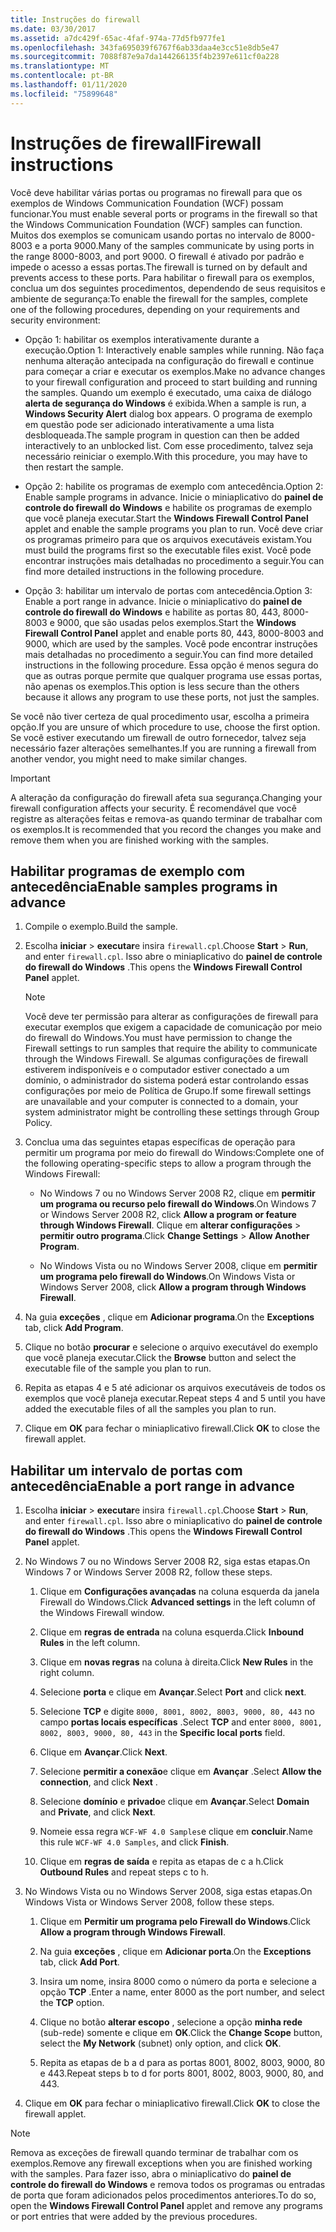 ```yaml
---
title: Instruções do firewall
ms.date: 03/30/2017
ms.assetid: a7dc429f-65ac-4faf-974a-77d5fb977fe1
ms.openlocfilehash: 343fa695039f6767f6ab33daa4e3cc51e8db5e47
ms.sourcegitcommit: 7088f87e9a7da144266135f4b2397e611cf0a228
ms.translationtype: MT
ms.contentlocale: pt-BR
ms.lasthandoff: 01/11/2020
ms.locfileid: "75899648"
---
```

# <a name="firewall-instructions"></a><span data-ttu-id="28b70-102">Instruções de firewall</span><span class="sxs-lookup"><span data-stu-id="28b70-102">Firewall instructions</span></span>

<span data-ttu-id="28b70-103">Você deve habilitar várias portas ou programas no firewall para que os exemplos de Windows Communication Foundation (WCF) possam funcionar.</span><span class="sxs-lookup"><span data-stu-id="28b70-103">You must enable several ports or programs in the firewall so that the Windows Communication Foundation (WCF) samples can function.</span></span> <span data-ttu-id="28b70-104">Muitos dos exemplos se comunicam usando portas no intervalo de 8000-8003 e a porta 9000.</span><span class="sxs-lookup"><span data-stu-id="28b70-104">Many of the samples communicate by using ports in the range 8000-8003, and port 9000.</span></span> <span data-ttu-id="28b70-105">O firewall é ativado por padrão e impede o acesso a essas portas.</span><span class="sxs-lookup"><span data-stu-id="28b70-105">The firewall is turned on by default and prevents access to these ports.</span></span> <span data-ttu-id="28b70-106">Para habilitar o firewall para os exemplos, conclua um dos seguintes procedimentos, dependendo de seus requisitos e ambiente de segurança:</span><span class="sxs-lookup"><span data-stu-id="28b70-106">To enable the firewall for the samples, complete one of the following procedures, depending on your requirements and security environment:</span></span>

- <span data-ttu-id="28b70-107">Opção 1: habilitar os exemplos interativamente durante a execução.</span><span class="sxs-lookup"><span data-stu-id="28b70-107">Option 1: Interactively enable samples while running.</span></span> <span data-ttu-id="28b70-108">Não faça nenhuma alteração antecipada na configuração do firewall e continue para começar a criar e executar os exemplos.</span><span class="sxs-lookup"><span data-stu-id="28b70-108">Make no advance changes to your firewall configuration and proceed to start building and running the samples.</span></span> <span data-ttu-id="28b70-109">Quando um exemplo é executado, uma caixa de diálogo **alerta de segurança do Windows** é exibida.</span><span class="sxs-lookup"><span data-stu-id="28b70-109">When a sample is run, a **Windows Security Alert** dialog box appears.</span></span> <span data-ttu-id="28b70-110">O programa de exemplo em questão pode ser adicionado interativamente a uma lista desbloqueada.</span><span class="sxs-lookup"><span data-stu-id="28b70-110">The sample program in question can then be added interactively to an unblocked list.</span></span> <span data-ttu-id="28b70-111">Com esse procedimento, talvez seja necessário reiniciar o exemplo.</span><span class="sxs-lookup"><span data-stu-id="28b70-111">With this procedure, you may have to then restart the sample.</span></span>

- <span data-ttu-id="28b70-112">Opção 2: habilite os programas de exemplo com antecedência.</span><span class="sxs-lookup"><span data-stu-id="28b70-112">Option 2: Enable sample programs in advance.</span></span> <span data-ttu-id="28b70-113">Inicie o miniaplicativo do **painel de controle do firewall do Windows** e habilite os programas de exemplo que você planeja executar.</span><span class="sxs-lookup"><span data-stu-id="28b70-113">Start the **Windows Firewall Control Panel** applet and enable the sample programs you plan to run.</span></span> <span data-ttu-id="28b70-114">Você deve criar os programas primeiro para que os arquivos executáveis existam.</span><span class="sxs-lookup"><span data-stu-id="28b70-114">You must build the programs first so the executable files exist.</span></span> <span data-ttu-id="28b70-115">Você pode encontrar instruções mais detalhadas no procedimento a seguir.</span><span class="sxs-lookup"><span data-stu-id="28b70-115">You can find more detailed instructions in the following procedure.</span></span>

- <span data-ttu-id="28b70-116">Opção 3: habilitar um intervalo de portas com antecedência.</span><span class="sxs-lookup"><span data-stu-id="28b70-116">Option 3: Enable a port range in advance.</span></span> <span data-ttu-id="28b70-117">Inicie o miniaplicativo do **painel de controle do firewall do Windows** e habilite as portas 80, 443, 8000-8003 e 9000, que são usadas pelos exemplos.</span><span class="sxs-lookup"><span data-stu-id="28b70-117">Start the **Windows Firewall Control Panel** applet and enable ports 80, 443, 8000-8003 and 9000, which are used by the samples.</span></span> <span data-ttu-id="28b70-118">Você pode encontrar instruções mais detalhadas no procedimento a seguir.</span><span class="sxs-lookup"><span data-stu-id="28b70-118">You can find more detailed instructions in the following procedure.</span></span> <span data-ttu-id="28b70-119">Essa opção é menos segura do que as outras porque permite que qualquer programa use essas portas, não apenas os exemplos.</span><span class="sxs-lookup"><span data-stu-id="28b70-119">This option is less secure than the others because it allows any program to use these ports, not just the samples.</span></span>

<span data-ttu-id="28b70-120">Se você não tiver certeza de qual procedimento usar, escolha a primeira opção.</span><span class="sxs-lookup"><span data-stu-id="28b70-120">If you are unsure of which procedure to use, choose the first option.</span></span> <span data-ttu-id="28b70-121">Se você estiver executando um firewall de outro fornecedor, talvez seja necessário fazer alterações semelhantes.</span><span class="sxs-lookup"><span data-stu-id="28b70-121">If you are running a firewall from another vendor, you might need to make similar changes.</span></span>

> [!IMPORTANT]
> <span data-ttu-id="28b70-122">A alteração da configuração do firewall afeta sua segurança.</span><span class="sxs-lookup"><span data-stu-id="28b70-122">Changing your firewall configuration affects your security.</span></span> <span data-ttu-id="28b70-123">É recomendável que você registre as alterações feitas e remova-as quando terminar de trabalhar com os exemplos.</span><span class="sxs-lookup"><span data-stu-id="28b70-123">It is recommended that you record the changes you make and remove them when you are finished working with the samples.</span></span>

## <a name="enable-samples-programs-in-advance"></a><span data-ttu-id="28b70-124">Habilitar programas de exemplo com antecedência</span><span class="sxs-lookup"><span data-stu-id="28b70-124">Enable samples programs in advance</span></span>

1. <span data-ttu-id="28b70-125">Compile o exemplo.</span><span class="sxs-lookup"><span data-stu-id="28b70-125">Build the sample.</span></span>

2. <span data-ttu-id="28b70-126">Escolha **iniciar** > **executar**e insira `firewall.cpl`.</span><span class="sxs-lookup"><span data-stu-id="28b70-126">Choose **Start** > **Run**, and enter `firewall.cpl`.</span></span> <span data-ttu-id="28b70-127">Isso abre o miniaplicativo do **painel de controle do firewall do Windows** .</span><span class="sxs-lookup"><span data-stu-id="28b70-127">This opens the **Windows Firewall Control Panel** applet.</span></span>

    > [!NOTE]
    > <span data-ttu-id="28b70-128">Você deve ter permissão para alterar as configurações de firewall para executar exemplos que exigem a capacidade de comunicação por meio do firewall do Windows.</span><span class="sxs-lookup"><span data-stu-id="28b70-128">You must have permission to change the Firewall settings to run samples that require the ability to communicate through the Windows Firewall.</span></span> <span data-ttu-id="28b70-129">Se algumas configurações de firewall estiverem indisponíveis e o computador estiver conectado a um domínio, o administrador do sistema poderá estar controlando essas configurações por meio de Política de Grupo.</span><span class="sxs-lookup"><span data-stu-id="28b70-129">If some firewall settings are unavailable and your computer is connected to a domain, your system administrator might be controlling these settings through Group Policy.</span></span>

3. <span data-ttu-id="28b70-130">Conclua uma das seguintes etapas específicas de operação para permitir um programa por meio do firewall do Windows:</span><span class="sxs-lookup"><span data-stu-id="28b70-130">Complete one of the following operating-specific steps to allow a program through the Windows Firewall:</span></span>

    - <span data-ttu-id="28b70-131">No Windows 7 ou no Windows Server 2008 R2, clique em **permitir um programa ou recurso pelo firewall do Windows**.</span><span class="sxs-lookup"><span data-stu-id="28b70-131">On Windows 7 or Windows Server 2008 R2, click **Allow a program or feature through Windows Firewall**.</span></span> <span data-ttu-id="28b70-132">Clique em **alterar configurações** > **permitir outro programa**.</span><span class="sxs-lookup"><span data-stu-id="28b70-132">Click **Change Settings** > **Allow Another Program**.</span></span>

    - <span data-ttu-id="28b70-133">No Windows Vista ou no Windows Server 2008, clique em **permitir um programa pelo firewall do Windows**.</span><span class="sxs-lookup"><span data-stu-id="28b70-133">On Windows Vista or Windows Server 2008, click **Allow a program through Windows Firewall**.</span></span>

4. <span data-ttu-id="28b70-134">Na guia **exceções** , clique em **Adicionar programa**.</span><span class="sxs-lookup"><span data-stu-id="28b70-134">On the **Exceptions** tab, click **Add Program**.</span></span>

5. <span data-ttu-id="28b70-135">Clique no botão **procurar** e selecione o arquivo executável do exemplo que você planeja executar.</span><span class="sxs-lookup"><span data-stu-id="28b70-135">Click the **Browse** button and select the executable file of the sample you plan to run.</span></span>

6. <span data-ttu-id="28b70-136">Repita as etapas 4 e 5 até adicionar os arquivos executáveis de todos os exemplos que você planeja executar.</span><span class="sxs-lookup"><span data-stu-id="28b70-136">Repeat steps 4 and 5 until you have added the executable files of all the samples you plan to run.</span></span>

7. <span data-ttu-id="28b70-137">Clique em **OK** para fechar o miniaplicativo firewall.</span><span class="sxs-lookup"><span data-stu-id="28b70-137">Click **OK** to close the firewall applet.</span></span>

## <a name="enable-a-port-range-in-advance"></a><span data-ttu-id="28b70-138">Habilitar um intervalo de portas com antecedência</span><span class="sxs-lookup"><span data-stu-id="28b70-138">Enable a port range in advance</span></span>

1. <span data-ttu-id="28b70-139">Escolha **iniciar** > **executar**e insira `firewall.cpl`.</span><span class="sxs-lookup"><span data-stu-id="28b70-139">Choose **Start** > **Run**, and enter `firewall.cpl`.</span></span> <span data-ttu-id="28b70-140">Isso abre o miniaplicativo do **painel de controle do firewall do Windows** .</span><span class="sxs-lookup"><span data-stu-id="28b70-140">This opens the **Windows Firewall Control Panel** applet.</span></span>

2. <span data-ttu-id="28b70-141">No Windows 7 ou no Windows Server 2008 R2, siga estas etapas.</span><span class="sxs-lookup"><span data-stu-id="28b70-141">On Windows 7 or Windows Server 2008 R2, follow these steps.</span></span>

    1. <span data-ttu-id="28b70-142">Clique em **Configurações avançadas** na coluna esquerda da janela Firewall do Windows.</span><span class="sxs-lookup"><span data-stu-id="28b70-142">Click **Advanced settings** in the left column of the Windows Firewall window.</span></span>

    2. <span data-ttu-id="28b70-143">Clique em **regras de entrada** na coluna esquerda.</span><span class="sxs-lookup"><span data-stu-id="28b70-143">Click **Inbound Rules** in the left column.</span></span>

    3. <span data-ttu-id="28b70-144">Clique em **novas regras** na coluna à direita.</span><span class="sxs-lookup"><span data-stu-id="28b70-144">Click **New Rules** in the right column.</span></span>

    4. <span data-ttu-id="28b70-145">Selecione **porta** e clique em **Avançar**.</span><span class="sxs-lookup"><span data-stu-id="28b70-145">Select **Port** and click **next**.</span></span>

    5. <span data-ttu-id="28b70-146">Selecione **TCP** e digite `8000, 8001, 8002, 8003, 9000, 80, 443` no campo **portas locais específicas** .</span><span class="sxs-lookup"><span data-stu-id="28b70-146">Select **TCP** and enter `8000, 8001, 8002, 8003, 9000, 80, 443` in the **Specific local ports** field.</span></span>

    6. <span data-ttu-id="28b70-147">Clique em **Avançar**.</span><span class="sxs-lookup"><span data-stu-id="28b70-147">Click **Next**.</span></span>

    7. <span data-ttu-id="28b70-148">Selecione **permitir a conexão**e clique em **Avançar** .</span><span class="sxs-lookup"><span data-stu-id="28b70-148">Select **Allow the connection**, and click **Next** .</span></span>

    8. <span data-ttu-id="28b70-149">Selecione **domínio** e **privado**e clique em **Avançar**.</span><span class="sxs-lookup"><span data-stu-id="28b70-149">Select **Domain** and **Private**, and click **Next**.</span></span>

    9. <span data-ttu-id="28b70-150">Nomeie essa regra `WCF-WF 4.0 Samples`e clique em **concluir**.</span><span class="sxs-lookup"><span data-stu-id="28b70-150">Name this rule `WCF-WF 4.0 Samples`, and click **Finish**.</span></span>

    10. <span data-ttu-id="28b70-151">Clique em **regras de saída** e repita as etapas de c a h.</span><span class="sxs-lookup"><span data-stu-id="28b70-151">Click **Outbound Rules** and repeat steps c to h.</span></span>

3. <span data-ttu-id="28b70-152">No Windows Vista ou no Windows Server 2008, siga estas etapas.</span><span class="sxs-lookup"><span data-stu-id="28b70-152">On Windows Vista or Windows Server 2008, follow these steps.</span></span>

    1. <span data-ttu-id="28b70-153">Clique em **Permitir um programa pelo Firewall do Windows**.</span><span class="sxs-lookup"><span data-stu-id="28b70-153">Click **Allow a program through Windows Firewall**.</span></span>

    2. <span data-ttu-id="28b70-154">Na guia **exceções** , clique em **Adicionar porta**.</span><span class="sxs-lookup"><span data-stu-id="28b70-154">On the **Exceptions** tab, click **Add Port**.</span></span>

    3. <span data-ttu-id="28b70-155">Insira um nome, insira 8000 como o número da porta e selecione a opção **TCP** .</span><span class="sxs-lookup"><span data-stu-id="28b70-155">Enter a name, enter 8000 as the port number, and select the **TCP** option.</span></span>

    4. <span data-ttu-id="28b70-156">Clique no botão **alterar escopo** , selecione a opção **minha rede** (sub-rede) somente e clique em **OK**.</span><span class="sxs-lookup"><span data-stu-id="28b70-156">Click the **Change Scope** button, select the **My Network** (subnet) only option, and click **OK**.</span></span>

    5. <span data-ttu-id="28b70-157">Repita as etapas de b a d para as portas 8001, 8002, 8003, 9000, 80 e 443.</span><span class="sxs-lookup"><span data-stu-id="28b70-157">Repeat steps b to d for ports 8001, 8002, 8003, 9000, 80, and 443.</span></span>

4. <span data-ttu-id="28b70-158">Clique em **OK** para fechar o miniaplicativo firewall.</span><span class="sxs-lookup"><span data-stu-id="28b70-158">Click **OK** to close the firewall applet.</span></span>

> [!NOTE]
> <span data-ttu-id="28b70-159">Remova as exceções de firewall quando terminar de trabalhar com os exemplos.</span><span class="sxs-lookup"><span data-stu-id="28b70-159">Remove any firewall exceptions when you are finished working with the samples.</span></span> <span data-ttu-id="28b70-160">Para fazer isso, abra o miniaplicativo do **painel de controle do firewall do Windows** e remova todos os programas ou entradas de porta que foram adicionados pelos procedimentos anteriores.</span><span class="sxs-lookup"><span data-stu-id="28b70-160">To do so, open the **Windows Firewall Control Panel** applet and remove any programs or port entries that were added by the previous procedures.</span></span>
